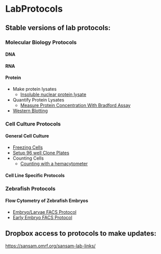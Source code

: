 # LabProtocols

## Stable versions of lab protocols:

### Molecular Biology Protocols
#### DNA
#### RNA
#### Protein
- Make protein lysates
  - [Insoluble nuclear protein lysate](https://www.dropbox.com/s/xmprqxllyn0rnoi/2022-04-11%20-%20Cs_Chromatin_Associated_Protein_Isolation.pdf?dl=0)
- Quantify Protein Lysates
  - [Measure Protein Concentration With Bradford Assay](https://www.dropbox.com/s/6ecpykkl8irhqgy/2022-04-11%20-%20Bradford_Assay.pdf?dl=0)
- [Western Blotting]()

### Cell Culture Protocols
#### General Cell Culture
- [Freezing Cells]()
- [Setup 96 well Clone Plates]()
- Counting Cells
  - [Counting with a hemacytometer](https://www.dropbox.com/s/affdw2fcd266nuv/2016-07-06%20-%20Hemacytometer_Counting.pdf?dl=0)

#### Cell Line Specific Protocols

### Zebrafish Protocols

#### Flow Cytometry of Zebrafish Embryos
- [Embryo/Larvae FACS Protocol](https://www.dropbox.com/s/sgc0n255z0h2gpp/2020-08-26%20-%20_Cgs_Embryo_Facs_Protocol_2020Aug26_Cls.pdf?dl=0)
- [Early Embryo FACS Protocol](https://www.dropbox.com/s/sgc0n255z0h2gpp/2020-08-26%20-%20_Cgs_Embryo_Facs_Protocol_2020Aug26_Cls.pdf?dl=0)


## Dropbox access to protocols to make updates:

https://sansam.omrf.org/sansam-lab-links/
